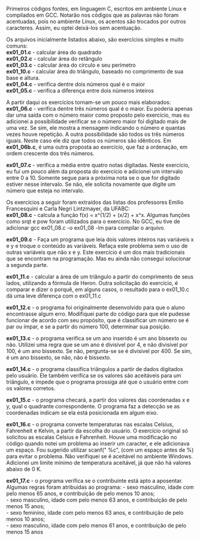 Primeiros códigos fontes, em linguagem C, escritos em ambiente Linux e compilados em GCC. Notarão nos códigos que as palavras não foram acentuadas, pois no ambiente Linux, os acentos são trocados por outros caracteres. Assim, eu optei deixá-los sem acentuação.
<p>
Os arquivos inicialmente listados abaixo, são exercícios simples e muito comuns:<br>
<b>ex01_01.c</b> - calcular área do quadrado<br>
<b>ex01_02.c</b> - calcular área do retângulo<br>
<b>ex01_03.c</b> - calcular área do círculo e seu perímetro<br>
<b>ex01_10.c</b> - calcular área do triãngulo, baseado no comprimento de sua base e altura.<br>  
<b>ex01_04.c</b> - verifica dentre dois números qual é o maior<br>
<b>ex01_05.c</b> - verifica a diferença entre dois números inteiros
<p>
A partir daqui os exercícios tornam-se um pouco mais elaborados:<br>  
<b>ex01_06.c</b> - verifica dentre três números qual é o maior. Eu poderia apenas dar uma saída com o número maior como proposto pelo exercício, mas eu adicionei a possibilidade verificar se o número maior foi digitado mais de uma vez. Se sim, ele mostra a mensagem indicando o número e quantas vezes houve repetição. A outra possibilidade são todos os três números iguais. Neste caso ele diz que todos os números são idênticos. Em <b>ex01_06b.c</b>, é uma outra proposta ao exercício, que faz a ordenação, em ordem crescente dos três números.
<p>
<b>ex01_07.c</b> - verifica a média entre quatro notas digitadas. Neste exercício, eu fui um pouco além da proposta do exercício e adicionei um intervalo entre 0 a 10. Somente segue para a próxima nota se o que for digitado estiver nesse intervalo. Se não, ele solicita novamente que digite um número que esteja no intervalo.<br>
<p>
Os exercícios a seguir foram extraídos das listas dos professores Emílio Francesquini e Carla Negri Lintzmayer, da UFABC:<br>
<b>ex01_08.c</b> - calcula a função f(x) = x^(1/2) + (x/2) + x^x. Algumas funções como srqt e pow foram utilizados para o exercício. No GCC, eu tive de adicionar gcc ex01_08.c -o ex01_08 -lm para compilar o arquivo.
<p>
<b>ex01_09.c</b> - Faça um programa que leia dois valores inteiros nas variáveis x e y e
troque o conteúdo as variáveis. Refaça este problema sem o uso de outras variáveis que não x e y. Este exercício é um dos mais tradicionais que se encontram na programação. Mas eu ainda não consegui solucionar a segunda parte.
<p>
<b>ex01_11.c</b> - calcular a área de um triângulo a partir do comprimento de seus lados, utilizando a fórmula de Heron. Outra solicitação do exercício, é comparar e dizer o porquê, em alguns casos, o resultado para o ex01_10.c dá uma leve diferença com o ex01_11.c
<p>
<b>ex01_12.c</b> - o programa foi originalmente desenvolvido para que o aluno encontrasse algum erro. Modifiquei parte do código para que ele pudesse funcionar de acordo com seu propósito, que é classificar um número se é par ou ímpar, e se a partir do número 100, determinar sua posição.
<p>
<b>ex01_13.c</b> - o programa verifica se um ano inserido é um ano bissexto ou não. Utilizei uma regra que se um ano é divisível por 4, e não divisível por 100, é um ano bissexto. Se não, pergunta-se se é divisivel por 400. Se sim, é um ano bissexto, se não, não é bissexto.
<p>
<b>ex01_14.c</b> - o programa classifica triângulos a partir de dados digitados pelo usuário. Ele também verifica se os valores são aceitáveis para um triãngulo, e impede que o programa prossiga até que o usuário entre com os valores corretos.
<p>
<b>ex01_15.c</b> - o programa checará, a partir dos valores das coordenadas x e y, qual o quadrante correspondente. O programa faz a detecção se as coordenadas indicam se ela está posicionada em algum eixo.
<p>
<b>ex01_16.c</b> - o programa converte temperaturas nas escalas Celsius, Fahrenheit e Kelvin, a partir da escolha do usuário. O exercício original só solicitou as escalas Celsius e Fahrenheit. Houve uma modificação no código quando notei um problema ao inserir um caracter, e ele adicionava um espaço. Fou sugerido utilizar scanf(" %c", (com um espaço antes de %) para evitar o problema. Não verifiquei se é aceitável no ambiente Windows. Adicionei um limite mínimo de temperatura aceitável, já que não há valores abaixo de 0 K.
<p>
<b>ex01_17.c</b> - o programa verifica se o contribuínte está apto a aposentar. Algumas regras foram atribuidas ao programa: 
- sexo masculino, idade com pelo menos 65 anos, e contribuição de pelo menos 10 anos;<br>
- sexo masculino, idade com pelo menos 63 anos, e contribuição de pelo menos 15 anos;<br>
- sexo feminino, idade com pelo menos 63 anos, e contribuição de pelo menos 10 anos;<br>
- sexo masculino, idade com pelo menos 61 anos, e contribuição de pelo menos 15 anos
  
